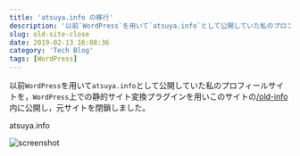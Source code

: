 ```yaml
---
title: 'atsuya.info の移行'
description: '以前`WordPress`を用いて`atsuya.info`として公開していた私のプロフィールサイトを，`WordPress`上での静的サイト変換プラグインを用いこのサイトの[/old-info](/old-info)内に公開し，元サイトを閉鎖しました。'
slug: old-site-close
date: 2019-02-13 16:08:36
category: 'Tech Blog'
tags: [WordPress]
---
```


以前`WordPress`を用いて`atsuya.info`として公開していた私のプロフィールサイトを，`WordPress`上での静的サイト変換プラグインを用いこのサイトの[/old-info](/old-info)内に公開し，元サイトを閉鎖しました。

atsuya.info

![screenshot](ss-atsuya-info.png 'atsuya-info-ss')

